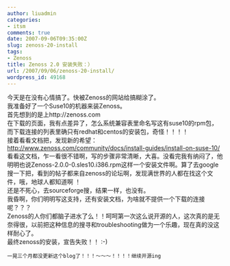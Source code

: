 ```yaml
---
author: liuadmin
categories:
- itsm
comments: true
date: 2007-09-06T09:35:00Z
slug: zenoss-20-install
tags:
- Zenoss
title: Zenoss 2.0 安装失败：）
url: /2007/09/06/zenoss-20-install/
wordpress_id: 49168
---
```


今天是在没有心情搞了。快被Zenoss的网站给搞糊涂了。<br />我准备好了一个Suse10的机器来装Zenoss。<br />首先想到的是上http://zenoss.com<br />在下载的页面，我有点差异了，怎么系统兼容表里命名写这有suse10的rpm包，而下载连接的列表里确只有redhat和centos的安装包，奇怪！！！！<br />接着看看文档把，发现新的希望：[http://www.zenoss.com/community/docs/install-guides/install-on-suse-10/ ](http://www.zenoss.com/community/docs/install-guides/install-on-suse-10/)<br />看看这文档，乍一看很不错啊，写的步骤非常清晰，大喜。没看完我有纳闷了，他明明也说Zenoss-2.0.0-0.sles10.i386.rpm这样一个安装文件啊。算了去google搜一下把，看到的帖子都来自zenoss的论坛啊，发现满世界的人都在找这个文件，哦，地球人都知道啊 ！<br />还是不死心，去sourceforge搜，结果一样，也没有。<br />我昏啊，你们明明写这支持，还有安装文档，为啥就不提供一个下载的连接呢？？？<br />Zenoss的人你们都脑子进水了么！！呵呵第一次这么说开源的人，这次真的是无奈得很，以前把这种信息的搜寻和troubleshooting做为一个乐趣，现在真的没这样耐心了。<br />最终zenoss的安装，宣告失败！！ :-)<br />
```
一晃三个月都没更新这个blog了！！！～～～！！！！继续开源ing
```


